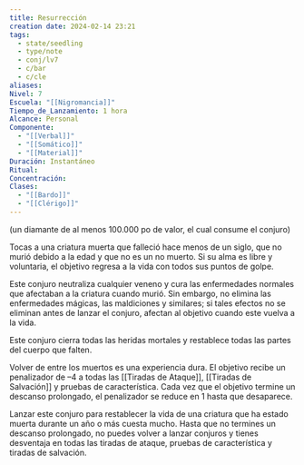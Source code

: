 ```yaml
---
title: Resurrección
creation date: 2024-02-14 23:21
tags:
  - state/seedling
  - type/note
  - conj/lv7
  - c/bar
  - c/cle
aliases: 
Nivel: 7
Escuela: "[[Nigromancia]]"
Tiempo_de_Lanzamiento: 1 hora
Alcance: Personal
Componente:
  - "[[Verbal]]"
  - "[[Somático]]"
  - "[[Material]]"
Duración: Instantáneo
Ritual: 
Concentración: 
Clases:
  - "[[Bardo]]"
  - "[[Clérigo]]"
---
```

(un diamante de al menos 100.000 po de valor, el cual consume el conjuro)

Tocas a una criatura muerta que falleció hace menos de un siglo, que no murió debido a la edad y que no es un no muerto. Si su alma es libre y voluntaria, el objetivo regresa a la vida con todos sus puntos de golpe.

Este conjuro neutraliza cualquier veneno y cura las enfermedades normales que afectaban a la criatura cuando murió. Sin embargo, no elimina las enfermedades mágicas, las maldiciones y similares; si tales efectos no se eliminan antes de lanzar el conjuro, afectan al objetivo cuando este vuelva a la vida.

Este conjuro cierra todas las heridas mortales y restablece todas las partes del cuerpo que falten.

Volver de entre los muertos es una experiencia dura. El objetivo recibe un penalizador de –4 a todas las [[Tiradas de Ataque]], [[Tiradas de Salvación]] y pruebas de característica. Cada vez que el objetivo termine un descanso prolongado, el penalizador se reduce en 1 hasta que desaparece.

Lanzar este conjuro para restablecer la vida de una criatura que ha estado muerta durante un año o más cuesta mucho. Hasta que no termines un descanso prolongado, no puedes volver a lanzar conjuros y tienes desventaja en todas las tiradas de ataque, pruebas de característica y tiradas de salvación.
